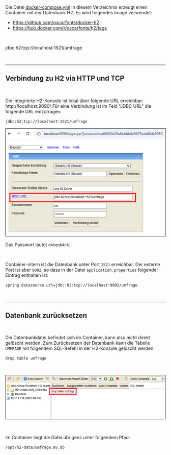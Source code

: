 <br>

Die Datei [docker-compose.yml](docker-compose.yml) in diesem Verzeichnis erzeugt einen Container mit der Datenbank H2. 
Es wird folgendes Image verwendet:
* https://github.com/oscarfonts/docker-h2
* https://hub.docker.com/r/oscarfonts/h2/tags

<br>

jdbc:h2:tcp://localhost:1521/umfrage

<br>

----

## Verbindung zu H2 via HTTP und TCP ##

<br>

Die integrierte H2-Konsole ist lokal über folgende URL erreichbar: http://localhost:9090/
Für eine Verbindung ist im Feld "JDBC URL" die folgende URL einzutragen: 
```
jdbc:h2:tcp://localhost:1521/umfrage
```

![Screenshot H2-Konsole](screenshot_1.png)

Das Passwort lautet `d4tenb4nk`.

<br>

Container-intern ist die Datenbank unter Port `1521` erreichbar.
Der externe Port ist aber `9092`, so dass in der Datei `application.properties`
folgender Eintrag enthalten ist:
```
spring.datasource.url=jdbc:h2:tcp://localhost:9092/umfrage
```

<br>

----

## Datenbank zurücksetzen ##

<br>

Die Datenbankdatei befindet sich im Container, kann also nicht direkt gelöscht werden.
Zum Zurücksetzen der Datenbank kann die Tabelle `UMFRAGE` mit folgendem SQL-Befehl
in der H2-Konsole gelöscht werden:
```
drop table umfrage
```

<br>

![screenshot](screenshot_2.png)

<br>

Im Container liegt die Datei übrigens unter folgendem Pfad:
```
/opt/h2-data/umfrage.mv.db
```